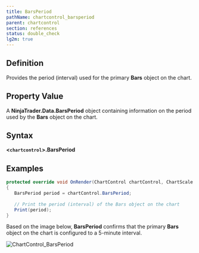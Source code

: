 ```yaml
---
title: BarsPeriod
pathName: chartcontrol_barsperiod
parent: chartcontrol
section: references
status: double_check
lg2m: true
---
```


## Definition

Provides the period (interval) used for the primary **Bars** object on the chart.

## Property Value

A **NinjaTrader.Data.BarsPeriod** object containing information on the period used by the **Bars** object on the chart.

## Syntax

**<`chartcontrol`>.BarsPeriod**

## Examples

```csharp
protected override void OnRender(ChartControl chartControl, ChartScale chartScale) 
{
   BarsPeriod period = chartControl.BarsPeriod;
 
   // Print the period (interval) of the Bars object on the chart
   Print(period);
}
```

Based on the image below, **BarsPeriod** confirms that the primary **Bars** object on the chart is configured to a 5-minute interval.

![ChartControl_BarsPeriod](chartcontrol_barsperiod.png)
